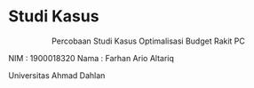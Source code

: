# Studi Kasus  
<p align='center'>Percobaan Studi Kasus Optimalisasi Budget Rakit PC  </p>  
NIM : 1900018320  
Nama : Farhan Ario Altariq  
  
Universitas Ahmad Dahlan

